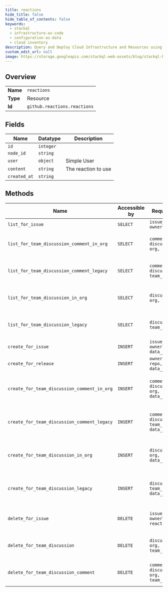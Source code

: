 ```yaml
---
title: reactions
hide_title: false
hide_table_of_contents: false
keywords:
  - stackql
  - infrastructure-as-code
  - configuration-as-data
  - cloud inventory
description: Query and Deploy Cloud Infrastructure and Resources using SQL
custom_edit_url: null
image: https://storage.googleapis.com/stackql-web-assets/blog/stackql-blog-post-featured-image.png
---
```

  
    

## Overview
<table><tbody>
<tr><td><b>Name</b></td><td><code>reactions</code></td></tr>
<tr><td><b>Type</b></td><td>Resource</td></tr>
<tr><td><b>Id</b></td><td><code>github.reactions.reactions</code></td></tr>
</tbody></table>

## Fields
| Name | Datatype | Description |
| ---- | -------- | ----------- |
| `id` | `integer` |  |
| `node_id` | `string` |  |
| `user` | `object` | Simple User |
| `content` | `string` | The reaction to use |
| `created_at` | `string` |  |
## Methods
| Name | Accessible by | Required Params | Description |
| ---- | ------------- | --------------- | ----------- |
| `list_for_issue` | `SELECT` | `issue_number, owner, repo` | List the reactions to an [issue](https://docs.github.com/rest/reference/issues). |
| `list_for_team_discussion_comment_in_org` | `SELECT` | `comment_number, discussion_number, org, team_slug` | List the reactions to a [team discussion comment](https://docs.github.com/rest/reference/teams#discussion-comments/). OAuth access tokens require the `read:discussion` [scope](https://docs.github.com/apps/building-oauth-apps/understanding-scopes-for-oauth-apps/).<br /><br />**Note:** You can also specify a team by `org_id` and `team_id` using the route `GET /organizations/:org_id/team/:team_id/discussions/:discussion_number/comments/:comment_number/reactions`. |
| `list_for_team_discussion_comment_legacy` | `SELECT` | `comment_number, discussion_number, team_id` | **Deprecation Notice:** This endpoint route is deprecated and will be removed from the Teams API. We recommend migrating your existing code to use the new [`List reactions for a team discussion comment`](https://docs.github.com/rest/reference/reactions#list-reactions-for-a-team-discussion-comment) endpoint.<br /><br />List the reactions to a [team discussion comment](https://docs.github.com/rest/reference/teams#discussion-comments). OAuth access tokens require the `read:discussion` [scope](https://docs.github.com/apps/building-oauth-apps/understanding-scopes-for-oauth-apps/). |
| `list_for_team_discussion_in_org` | `SELECT` | `discussion_number, org, team_slug` | List the reactions to a [team discussion](https://docs.github.com/rest/reference/teams#discussions). OAuth access tokens require the `read:discussion` [scope](https://docs.github.com/apps/building-oauth-apps/understanding-scopes-for-oauth-apps/).<br /><br />**Note:** You can also specify a team by `org_id` and `team_id` using the route `GET /organizations/:org_id/team/:team_id/discussions/:discussion_number/reactions`. |
| `list_for_team_discussion_legacy` | `SELECT` | `discussion_number, team_id` | **Deprecation Notice:** This endpoint route is deprecated and will be removed from the Teams API. We recommend migrating your existing code to use the new [`List reactions for a team discussion`](https://docs.github.com/rest/reference/reactions#list-reactions-for-a-team-discussion) endpoint.<br /><br />List the reactions to a [team discussion](https://docs.github.com/rest/reference/teams#discussions). OAuth access tokens require the `read:discussion` [scope](https://docs.github.com/apps/building-oauth-apps/understanding-scopes-for-oauth-apps/). |
| `create_for_issue` | `INSERT` | `issue_number, owner, repo, data__content` | Create a reaction to an [issue](https://docs.github.com/rest/reference/issues/). A response with an HTTP `200` status means that you already added the reaction type to this issue. |
| `create_for_release` | `INSERT` | `owner, release_id, repo, data__content` | Create a reaction to a [release](https://docs.github.com/rest/reference/repos#releases). A response with a `Status: 200 OK` means that you already added the reaction type to this release. |
| `create_for_team_discussion_comment_in_org` | `INSERT` | `comment_number, discussion_number, org, team_slug, data__content` | Create a reaction to a [team discussion comment](https://docs.github.com/rest/reference/teams#discussion-comments). OAuth access tokens require the `write:discussion` [scope](https://docs.github.com/apps/building-oauth-apps/understanding-scopes-for-oauth-apps/). A response with an HTTP `200` status means that you already added the reaction type to this team discussion comment.<br /><br />**Note:** You can also specify a team by `org_id` and `team_id` using the route `POST /organizations/:org_id/team/:team_id/discussions/:discussion_number/comments/:comment_number/reactions`. |
| `create_for_team_discussion_comment_legacy` | `INSERT` | `comment_number, discussion_number, team_id, data__content` | **Deprecation Notice:** This endpoint route is deprecated and will be removed from the Teams API. We recommend migrating your existing code to use the new "[Create reaction for a team discussion comment](https://docs.github.com/rest/reference/reactions#create-reaction-for-a-team-discussion-comment)" endpoint.<br /><br />Create a reaction to a [team discussion comment](https://docs.github.com/rest/reference/teams#discussion-comments). OAuth access tokens require the `write:discussion` [scope](https://docs.github.com/apps/building-oauth-apps/understanding-scopes-for-oauth-apps/). A response with an HTTP `200` status means that you already added the reaction type to this team discussion comment. |
| `create_for_team_discussion_in_org` | `INSERT` | `discussion_number, org, team_slug, data__content` | Create a reaction to a [team discussion](https://docs.github.com/rest/reference/teams#discussions). OAuth access tokens require the `write:discussion` [scope](https://docs.github.com/apps/building-oauth-apps/understanding-scopes-for-oauth-apps/). A response with an HTTP `200` status means that you already added the reaction type to this team discussion.<br /><br />**Note:** You can also specify a team by `org_id` and `team_id` using the route `POST /organizations/:org_id/team/:team_id/discussions/:discussion_number/reactions`. |
| `create_for_team_discussion_legacy` | `INSERT` | `discussion_number, team_id, data__content` | **Deprecation Notice:** This endpoint route is deprecated and will be removed from the Teams API. We recommend migrating your existing code to use the new [`Create reaction for a team discussion`](https://docs.github.com/rest/reference/reactions#create-reaction-for-a-team-discussion) endpoint.<br /><br />Create a reaction to a [team discussion](https://docs.github.com/rest/reference/teams#discussions). OAuth access tokens require the `write:discussion` [scope](https://docs.github.com/apps/building-oauth-apps/understanding-scopes-for-oauth-apps/). A response with an HTTP `200` status means that you already added the reaction type to this team discussion. |
| `delete_for_issue` | `DELETE` | `issue_number, owner, reaction_id, repo` | **Note:** You can also specify a repository by `repository_id` using the route `DELETE /repositories/:repository_id/issues/:issue_number/reactions/:reaction_id`.<br /><br />Delete a reaction to an [issue](https://docs.github.com/rest/reference/issues/). |
| `delete_for_team_discussion` | `DELETE` | `discussion_number, org, reaction_id, team_slug` | **Note:** You can also specify a team or organization with `team_id` and `org_id` using the route `DELETE /organizations/:org_id/team/:team_id/discussions/:discussion_number/reactions/:reaction_id`.<br /><br />Delete a reaction to a [team discussion](https://docs.github.com/rest/reference/teams#discussions). OAuth access tokens require the `write:discussion` [scope](https://docs.github.com/apps/building-oauth-apps/understanding-scopes-for-oauth-apps/). |
| `delete_for_team_discussion_comment` | `DELETE` | `comment_number, discussion_number, org, reaction_id, team_slug` | **Note:** You can also specify a team or organization with `team_id` and `org_id` using the route `DELETE /organizations/:org_id/team/:team_id/discussions/:discussion_number/comments/:comment_number/reactions/:reaction_id`.<br /><br />Delete a reaction to a [team discussion comment](https://docs.github.com/rest/reference/teams#discussion-comments). OAuth access tokens require the `write:discussion` [scope](https://docs.github.com/apps/building-oauth-apps/understanding-scopes-for-oauth-apps/). |
